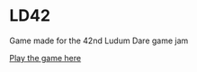 # LD42
 Game made for the 42nd Ludum Dare game jam

[Play the game here](https://sciman101.itch.io/membrain)
